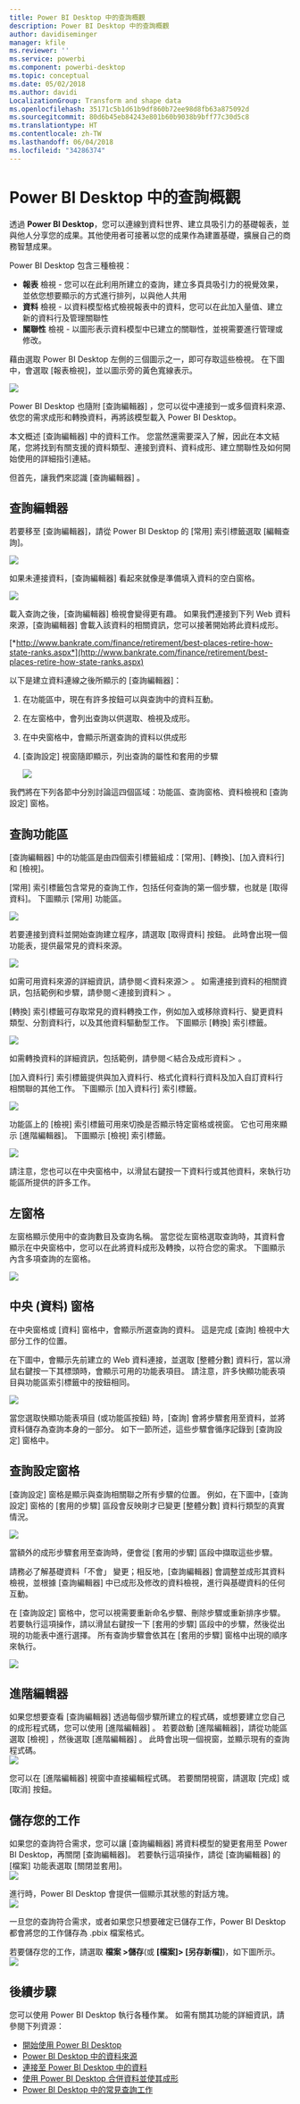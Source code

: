 ```yaml
---
title: Power BI Desktop 中的查詢概觀
description: Power BI Desktop 中的查詢概觀
author: davidiseminger
manager: kfile
ms.reviewer: ''
ms.service: powerbi
ms.component: powerbi-desktop
ms.topic: conceptual
ms.date: 05/02/2018
ms.author: davidi
LocalizationGroup: Transform and shape data
ms.openlocfilehash: 35171c5b1d61b9df860b72ee98d8fb63a875092d
ms.sourcegitcommit: 80d6b45eb84243e801b60b9038b9bff77c30d5c8
ms.translationtype: HT
ms.contentlocale: zh-TW
ms.lasthandoff: 06/04/2018
ms.locfileid: "34286374"
---
```

# <a name="query-overview-in-power-bi-desktop"></a>Power BI Desktop 中的查詢概觀
透過 **Power BI Desktop**，您可以連線到資料世界、建立具吸引力的基礎報表，並與他人分享您的成果。其他使用者可接著以您的成果作為建置基礎，擴展自己的商務智慧成果。

Power BI Desktop 包含三種檢視：

* **報表** 檢視 - 您可以在此利用所建立的查詢，建立多頁具吸引力的視覺效果，並依您想要顯示的方式進行排列，以與他人共用
* **資料** 檢視 - 以資料模型格式檢視報表中的資料，您可以在此加入量值、建立新的資料行及管理關聯性
* **關聯性** 檢視 - 以圖形表示資料模型中已建立的關聯性，並視需要進行管理或修改。

藉由選取 Power BI Desktop 左側的三個圖示之一，即可存取這些檢視。 在下圖中，會選取 [報表檢視]，並以圖示旁的黃色寬線表示。  

![](media/desktop-query-overview/queryoverview_viewicons.png)

Power BI Desktop 也隨附 [查詢編輯器] ，您可以從中連接到一或多個資料來源、依您的需求成形和轉換資料，再將該模型載入 Power BI Desktop。

本文概述 [查詢編輯器] 中的資料工作。 您當然還需要深入了解，因此在本文結尾，您將找到有關支援的資料類型、連接到資料、資料成形、建立關聯性及如何開始使用的詳細指引連結。

但首先，讓我們來認識 [查詢編輯器] 。

## <a name="the-query-editor"></a>查詢編輯器
若要移至 [查詢編輯器]，請從 Power BI Desktop 的 [常用] 索引標籤選取 [編輯查詢]。  

![](media/desktop-query-overview/queryoverview_queryview.png)

如果未連接資料，[查詢編輯器] 看起來就像是準備填入資料的空白窗格。  

![](media/desktop-query-overview/queryoverview_blankpane.png)

載入查詢之後，[查詢編輯器] 檢視會變得更有趣。 如果我們連接到下列 Web 資料來源，[查詢編輯器] 會載入該資料的相關資訊，您可以接著開始將此資料成形。

[*http://www.bankrate.com/finance/retirement/best-places-retire-how-state-ranks.aspx*](http://www.bankrate.com/finance/retirement/best-places-retire-how-state-ranks.aspx)

以下是建立資料連線之後所顯示的 [查詢編輯器]：

1. 在功能區中，現在有許多按鈕可以與查詢中的資料互動。
2. 在左窗格中，會列出查詢以供選取、檢視及成形。
3. 在中央窗格中，會顯示所選查詢的資料以供成形
4. [查詢設定] 視窗隨即顯示，列出查詢的屬性和套用的步驟  
   
   ![](media/desktop-query-overview/queryoverview_withdataconnection.png)

我們將在下列各節中分別討論這四個區域：功能區、查詢窗格、資料檢視和 [查詢設定] 窗格。

## <a name="the-query-ribbon"></a>查詢功能區
[查詢編輯器] 中的功能區是由四個索引標籤組成：[常用]、[轉換]、[加入資料行] 和 [檢視]。

[常用] 索引標籤包含常見的查詢工作，包括任何查詢的第一個步驟，也就是 [取得資料]。 下圖顯示 [常用] 功能區。  

![](media/desktop-query-overview/queryoverview_ribbon.png)

若要連接到資料並開始查詢建立程序，請選取 [取得資料]  按鈕。 此時會出現一個功能表，提供最常見的資料來源。  

![](media/desktop-query-overview/queryoverview_getdatamenu.png)

如需可用資料來源的詳細資訊，請參閱＜資料來源＞ 。 如需連接到資料的相關資訊，包括範例和步驟，請參閱＜連接到資料＞ 。

[轉換]  索引標籤可存取常見的資料轉換工作，例如加入或移除資料行、變更資料類型、分割資料行，以及其他資料驅動型工作。 下圖顯示 [轉換]  索引標籤。  

![](media/desktop-query-overview/queryoverview_transformribbon.png)

如需轉換資料的詳細資訊，包括範例，請參閱＜結合及成形資料＞ 。

[加入資料行]  索引標籤提供與加入資料行、格式化資料行資料及加入自訂資料行相關聯的其他工作。 下圖顯示 [加入資料行]  索引標籤。  

![](media/desktop-query-overview/queryoverview_addcolumnribbon.png)

功能區上的 [檢視]  索引標籤可用來切換是否顯示特定窗格或視窗。 它也可用來顯示 [進階編輯器]。 下圖顯示 [檢視]  索引標籤。  

![](media/desktop-query-overview/queryoverview_viewribbon.png)

請注意，您也可以在中央窗格中，以滑鼠右鍵按一下資料行或其他資料，來執行功能區所提供的許多工作。

## <a name="the-left-pane"></a>左窗格
左窗格顯示使用中的查詢數目及查詢名稱。 當您從左窗格選取查詢時，其資料會顯示在中央窗格中，您可以在此將資料成形及轉換，以符合您的需求。 下圖顯示內含多項查詢的左窗格。  

![](media/desktop-query-overview/queryoverview_theleftpane.png)

## <a name="the-center-data-pane"></a>中央 (資料) 窗格
在中央窗格或 [資料] 窗格中，會顯示所選查詢的資料。 這是完成 [查詢] 檢視中大部分工作的位置。

在下圖中，會顯示先前建立的 Web 資料連接，並選取 [整體分數]  資料行，當以滑鼠右鍵按一下其標頭時，會顯示可用的功能表項目。 請注意，許多快顯功能表項目與功能區索引標籤中的按鈕相同。  

![](media/desktop-query-overview/queryoverview_thecenterpane.png)

當您選取快顯功能表項目 (或功能區按鈕) 時，[查詢] 會將步驟套用至資料，並將資料儲存為查詢本身的一部分。 如下一節所述，這些步驟會循序記錄到 [查詢設定]  窗格中。  

## <a name="the-query-settings-pane"></a>查詢設定窗格
[查詢設定]  窗格是顯示與查詢相關聯之所有步驟的位置。 例如，在下圖中，[查詢設定]  窗格的 [套用的步驟]  區段會反映剛才已變更 [整體分數]  資料行類型的真實情況。

![](media/desktop-query-overview/queryoverview_querysettingspane.png)

當額外的成形步驟套用至查詢時，便會從 [套用的步驟]  區段中擷取這些步驟。

請務必了解基礎資料「不會」  變更；相反地，[查詢編輯器] 會調整並成形其資料檢視，並根據 [查詢編輯器] 中已成形及修改的資料檢視，進行與基礎資料的任何互動。

在 [查詢設定]  窗格中，您可以視需要重新命名步驟、刪除步驟或重新排序步驟。 若要執行這項操作，請以滑鼠右鍵按一下 [套用的步驟]  區段中的步驟，然後從出現的功能表中進行選擇。 所有查詢步驟會依其在 [套用的步驟] 窗格中出現的順序來執行。

![](media/desktop-query-overview/queryoverview_querysettings_rename.png)

## <a name="the-advanced-editor"></a>進階編輯器
如果您想要查看 [查詢編輯器] 透過每個步驟所建立的程式碼，或想要建立您自己的成形程式碼，您可以使用 [進階編輯器] 。 若要啟動 [進階編輯器]，請從功能區選取 [檢視]  ，然後選取 [進階編輯器] 。 此時會出現一個視窗，並顯示現有的查詢程式碼。  
![](media/desktop-query-overview/queryoverview_advancededitor.png)

您可以在 [進階編輯器]  視窗中直接編輯程式碼。 若要關閉視窗，請選取 [完成]  或 [取消]  按鈕。  

## <a name="saving-your-work"></a>儲存您的工作
如果您的查詢符合需求，您可以讓 [查詢編輯器] 將資料模型的變更套用至 Power BI Desktop，再關閉 [查詢編輯器]。 若要執行這項操作，請從 [查詢編輯器] 的 [檔案] 功能表選取 [關閉並套用]。  
![](media/desktop-query-overview/queryoverview_closenload.png)

進行時，Power BI Desktop 會提供一個顯示其狀態的對話方塊。  
![](media/desktop-query-overview/queryoverview_loading.png)

一旦您的查詢符合需求，或者如果您只想要確定已儲存工作，Power BI Desktop 都會將您的工作儲存為 .pbix 檔案格式。

若要儲存您的工作，請選取 **檔案 \>儲存**(或 **[檔案]\> [另存新檔]**)，如下圖所示。  
![](media/desktop-query-overview/queryoverview_savework.png)

## <a name="next-steps"></a>後續步驟
您可以使用 Power BI Desktop 執行各種作業。 如需有關其功能的詳細資訊，請參閱下列資源：

* [開始使用 Power BI Desktop](desktop-getting-started.md)
* [Power BI Desktop 中的資料來源](desktop-data-sources.md)
* [連接至 Power BI Desktop 中的資料](desktop-connect-to-data.md)
* [使用 Power BI Desktop 合併資料並使其成形](desktop-shape-and-combine-data.md)
* [Power BI Desktop 中的常見查詢工作](desktop-common-query-tasks.md)   

